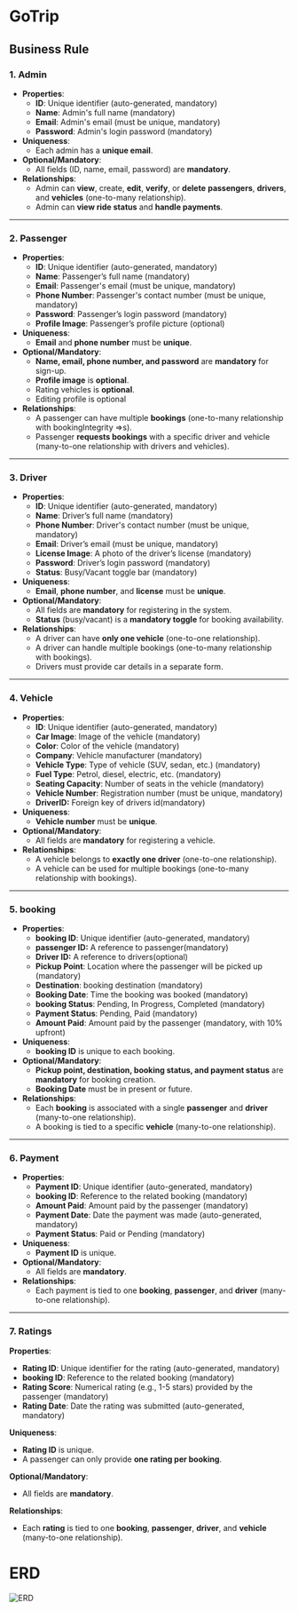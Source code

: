 # GoTrip
## Business Rule

### 1. **Admin**

- **Properties**:
    - **ID**: Unique identifier (auto-generated, mandatory)
    - **Name**: Admin's full name (mandatory)
    - **Email**: Admin's email (must be unique, mandatory)
    - **Password**: Admin's login password (mandatory)
- **Uniqueness**:
    - Each admin has a **unique email**.
- **Optional/Mandatory**:
    - All fields (ID, name, email, password) are **mandatory**.
- **Relationships**:
    - Admin can **view**, create, **edit**, **verify**, or **delete** **passengers**, **drivers**, and **vehicles** (one-to-many relationship).
    - Admin can **view ride status** and **handle payments**.

---

### 2. **Passenger**

- **Properties**:
    - **ID**: Unique identifier (auto-generated, mandatory)
    - **Name**: Passenger’s full name (mandatory)
    - **Email**: Passenger's email (must be unique, mandatory)
    - **Phone Number**: Passenger's contact number (must be unique, mandatory)
    - **Password**: Passenger’s login password (mandatory)
    - **Profile Image**: Passenger’s profile picture (optional)
- **Uniqueness**:
    - **Email** and **phone number** must be **unique**.
- **Optional/Mandatory**:
    - **Name, email, phone number, and password** are **mandatory** for sign-up.
    - **Profile image** is **optional**.
    - Rating vehicles is **optional**.
    - Editing profile is optional
- **Relationships**:
    - A passenger can have multiple **bookings** (one-to-many relationship with bookingIntegrity ⇒s).
    - Passenger **requests bookings** with a specific driver and vehicle (many-to-one relationship with drivers and vehicles).

---

### 3. **Driver**

- **Properties**:
    - **ID**: Unique identifier (auto-generated, mandatory)
    - **Name**: Driver’s full name (mandatory)
    - **Phone Number**: Driver's contact number (must be unique, mandatory)
    - **Email**: Driver’s email (must be unique, mandatory)
    - **License Image**: A photo of the driver’s license (mandatory)
    - **Password**: Driver’s login password (mandatory)
    - **Status**: Busy/Vacant toggle bar (mandatory)
- **Uniqueness**:
    - **Email**, **phone number**, and **license** must be **unique**.
- **Optional/Mandatory**:
    - All fields are **mandatory** for registering in the system.
    - **Status** (busy/vacant) is a **mandatory toggle** for booking availability.
- **Relationships**:
    - A driver can have **only one vehicle** (one-to-one relationship).
    - A driver can handle multiple bookings (one-to-many relationship with bookings).
    - Drivers must provide car details in a separate form.

---

### 4. **Vehicle**

- **Properties**:
    - **ID**: Unique identifier (auto-generated, mandatory)
    - **Car Image**: Image of the vehicle (mandatory)
    - **Color**: Color of the vehicle (mandatory)
    - **Company**: Vehicle manufacturer (mandatory)
    - **Vehicle Type**: Type of vehicle (SUV, sedan, etc.) (mandatory)
    - **Fuel Type**: Petrol, diesel, electric, etc. (mandatory)
    - **Seating Capacity**: Number of seats in the vehicle (mandatory)
    - **Vehicle Number**: Registration number (must be unique, mandatory)
    - **DriverID:** Foreign key of drivers id(mandatory)
- **Uniqueness**:
    - **Vehicle number** must be **unique**.
- **Optional/Mandatory**:
    - All fields are **mandatory** for registering a vehicle.
- **Relationships**:
    - A vehicle belongs to **exactly one driver** (one-to-one relationship).
    - A vehicle can be used for multiple bookings (one-to-many relationship with bookings).

---

### 5. **booking**

- **Properties**:
    - **booking ID**: Unique identifier (auto-generated, mandatory)
    - **passenger ID:** A reference to passenger(mandatory)
    - **Driver ID:** A reference to drivers(optional)
    - **Pickup Point**: Location where the passenger will be picked up (mandatory)
    - **Destination**: booking destination (mandatory)
    - **Booking Date**: Time the booking was booked (mandatory)
    - **booking Status**: Pending, In Progress, Completed (mandatory)
    - **Payment Status**: Pending, Paid (mandatory)
    - **Amount Paid**: Amount paid by the passenger (mandatory, with 10% upfront)
- **Uniqueness**:
    - **booking ID** is unique to each booking.
- **Optional/Mandatory**:
    - **Pickup point, destination, booking status, and payment status** are **mandatory** for booking creation.
    - **Booking Date** must be in present or future.
- **Relationships**:
    - Each **booking** is associated with a single **passenger** and **driver** (many-to-one relationship).
    - A booking is tied to a specific **vehicle** (many-to-one relationship).

---

### 6. **Payment**

- **Properties**:
    - **Payment ID**: Unique identifier (auto-generated, mandatory)
    - **booking ID**: Reference to the related booking (mandatory)
    - **Amount Paid**: Amount paid by the passenger (mandatory)
    - **Payment Date**: Date the payment was made (auto-generated, mandatory)
    - **Payment Status**: Paid or Pending (mandatory)
- **Uniqueness**:
    - **Payment ID** is unique.
- **Optional/Mandatory**:
    - All fields are **mandatory**.
- **Relationships**:
    - Each payment is tied to one **booking**, **passenger**, and **driver** (many-to-one relationship).
 
 ---

### **7. Ratings**

**Properties**:

- **Rating ID**: Unique identifier for the rating (auto-generated, mandatory)
- **booking ID**: Reference to the related booking (mandatory)
- **Rating Score**: Numerical rating (e.g., 1-5 stars) provided by the passenger (mandatory)
- **Rating Date**: Date the rating was submitted (auto-generated, mandatory)

**Uniqueness**:

- **Rating ID** is unique.
- A passenger can only provide **one rating per booking**.

**Optional/Mandatory**:

- All fields are **mandatory**.

**Relationships**:

- Each **rating** is tied to one **booking**, **passenger**, **driver**, and **vehicle** (many-to-one relationship).


# ERD
![ERD](ERD.png)

